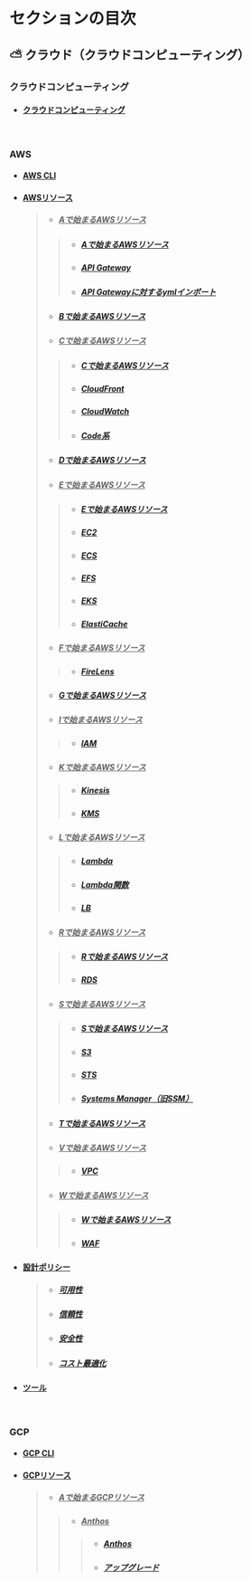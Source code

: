 # セクションの目次

## ⛅ クラウド（クラウドコンピューティング）

### クラウドコンピューティング

* #### [︎クラウドコンピューティング](https://hiroki-it.github.io/tech-notebook-mkdocs/cloud_computing/cloud_computing.html)

<br>

### AWS

* #### [︎AWS CLI](https://hiroki-it.github.io/tech-notebook-mkdocs/cloud_computing/cloud_computing_aws_cli.html)
* #### <u>AWSリソース</u>
  > * ##### <u>︎Aで始まるAWSリソース</u>
  > > * ##### [︎Aで始まるAWSリソース](https://hiroki-it.github.io/tech-notebook-mkdocs/cloud_computing/cloud_computing_aws_resource_a.html)
  > > * ##### [︎API Gateway](https://hiroki-it.github.io/tech-notebook-mkdocs/cloud_computing/cloud_computing_aws_resource_a_api_gateway.html)
  > > * ##### [︎API Gatewayに対するymlインポート](https://hiroki-it.github.io/tech-notebook-mkdocs/cloud_computing/cloud_computing_aws_resource_a_api_gateway_import.html)
  > * ##### [Bで始まるAWSリソース](https://hiroki-it.github.io/tech-notebook-mkdocs/cloud_computing/cloud_computing_aws_resource_b.html)
  > * ##### <u>︎Cで始まるAWSリソース</u>
  > > * ##### [︎Cで始まるAWSリソース](https://hiroki-it.github.io/tech-notebook-mkdocs/cloud_computing/cloud_computing_aws_resource_c.html)
  > > * ##### [CloudFront](https://hiroki-it.github.io/tech-notebook-mkdocs/cloud_computing/cloud_computing_aws_resource_c_cloudfront.html)
  > > * ##### [CloudWatch](https://hiroki-it.github.io/tech-notebook-mkdocs/cloud_computing/cloud_computing_aws_resource_c_cloudwatch.html)
  > > * ##### [Code系](https://hiroki-it.github.io/tech-notebook-mkdocs/cloud_computing/cloud_computing_aws_resource_c_code.html)
  > * ##### [Dで始まるAWSリソース︎](https://hiroki-it.github.io/tech-notebook-mkdocs/cloud_computing/cloud_computing_aws_resource_d.html)
  > * ##### <u>︎Eで始まるAWSリソース</u>
  > > * ##### [︎Eで始まるAWSリソース](https://hiroki-it.github.io/tech-notebook-mkdocs/cloud_computing/cloud_computing_aws_resource_e.html)
  > > * ##### [︎EC2](https://hiroki-it.github.io/tech-notebook-mkdocs/cloud_computing/cloud_computing_aws_resource_e_ec2.html)
  > > * ##### [︎ECS](https://hiroki-it.github.io/tech-notebook-mkdocs/cloud_computing/cloud_computing_aws_resource_e_ecs.html)
  > > * ##### [︎EFS](https://hiroki-it.github.io/tech-notebook-mkdocs/cloud_computing/cloud_computing_aws_resource_e_efs.html)
  > > * ##### [︎EKS](https://hiroki-it.github.io/tech-notebook-mkdocs/cloud_computing/cloud_computing_aws_resource_e_eks.html)
  > > * ##### [︎ElastiCache](https://hiroki-it.github.io/tech-notebook-mkdocs/cloud_computing/cloud_computing_aws_resource_e_elasticache.html)
  > * ##### <u>︎Fで始まるAWSリソース</u>
  > > * ##### [FireLens](https://hiroki-it.github.io/tech-notebook-mkdocs/cloud_computing/cloud_computing_aws_resource_f_firelens.html)
  > * ##### [︎Gで始まるAWSリソース](https://hiroki-it.github.io/tech-notebook-mkdocs/cloud_computing/cloud_computing_aws_resource_g.html)
  > * ##### ︎<u>Iで始まるAWSリソース</u>
  > > * ##### [IAM](https://hiroki-it.github.io/tech-notebook-mkdocs/cloud_computing/cloud_computing_aws_resource_i_iam.html)
  > * ##### <u>︎Kで始まるAWSリソース</u>
  > > * ##### [Kinesis](https://hiroki-it.github.io/tech-notebook-mkdocs/cloud_computing/cloud_computing_aws_resource_k_kinesis.html)
  > > * ##### [KMS](https://hiroki-it.github.io/tech-notebook-mkdocs/cloud_computing/cloud_computing_aws_resource_k_kms.html)
  > * ##### <u>︎Lで始まるAWSリソース</u>
  > > * ##### [︎Lambda](https://hiroki-it.github.io/tech-notebook-mkdocs/cloud_computing/cloud_computing_aws_resource_l_lambda.html)
  > > * ##### [︎Lambda関数](https://hiroki-it.github.io/tech-notebook-mkdocs/cloud_computing/cloud_computing_aws_resource_l_lambda_function.html)
  > > * ##### [LB](https://hiroki-it.github.io/tech-notebook-mkdocs/cloud_computing/cloud_computing_aws_resource_l_lb.html)
  > * ##### <u>︎Rで始まるAWSリソース</u>
  > > * ##### [︎Rで始まるAWSリソース](https://hiroki-it.github.io/tech-notebook-mkdocs/cloud_computing/cloud_computing_aws_resource_r.html)
  > > * ##### [RDS](https://hiroki-it.github.io/tech-notebook-mkdocs/cloud_computing/cloud_computing_aws_resource_r_rds.html)
  > * ##### <u>︎Sで始まるAWSリソース</u>
  > > * ##### [︎Sで始まるAWSリソース](https://hiroki-it.github.io/tech-notebook-mkdocs/cloud_computing/cloud_computing_aws_resource_s.html)
  > > * ##### [S3](https://hiroki-it.github.io/tech-notebook-mkdocs/cloud_computing/cloud_computing_aws_resource_s_s3.html)
  > > * ##### [STS](https://hiroki-it.github.io/tech-notebook-mkdocs/cloud_computing/cloud_computing_aws_resource_s_sts.html)
  > > * ##### [Systems Manager（旧SSM）](https://hiroki-it.github.io/tech-notebook-mkdocs/cloud_computing/cloud_computing_aws_resource_s_systems_manager.html)
  > * ##### [︎Tで始まるAWSリソース](https://hiroki-it.github.io/tech-notebook-mkdocs/cloud_computing/cloud_computing_aws_resource_t.html)
  > * ##### <u>︎Vで始まるAWSリソース</u>
  > > * ##### [VPC](https://hiroki-it.github.io/tech-notebook-mkdocs/cloud_computing/cloud_computing_aws_resource_v_vpc.html)
  > * ##### <u>︎Wで始まるAWSリソース</u>
  > > * ##### [︎Wで始まるAWSリソース](https://hiroki-it.github.io/tech-notebook-mkdocs/cloud_computing/cloud_computing_aws_resource_w.html)
  > > * ##### [WAF](https://hiroki-it.github.io/tech-notebook-mkdocs/cloud_computing/cloud_computing_aws_resource_w_waf.html)
* #### <u>設計ポリシー</u>
  > * ##### [︎可用性](https://hiroki-it.github.io/tech-notebook-mkdocs/cloud_computing/cloud_computing_aws_policy_availability.html)
  > * ##### [︎信頼性](https://hiroki-it.github.io/tech-notebook-mkdocs/cloud_computing/cloud_computing_aws_policy_reliability.html)
  > * ##### [︎安全性](https://hiroki-it.github.io/tech-notebook-mkdocs/cloud_computing/cloud_computing_aws_policy_security.html)
  > * ##### [︎コスト最適化](https://hiroki-it.github.io/tech-notebook-mkdocs/cloud_computing/cloud_computing_aws_policy_cost_optimization.html)
* #### [︎ツール](https://hiroki-it.github.io/tech-notebook-mkdocs/cloud_computing/cloud_computing_aws_tools.html)

<br>

### GCP

* #### [︎GCP CLI](https://hiroki-it.github.io/tech-notebook-mkdocs/cloud_computing/cloud_computing_gcp_cli.html)
* #### <u>GCPリソース</u>
  > * ##### <u>︎Aで始まるGCPリソース</u>
  > > * ##### <u>Anthos</u>
  > > > * ##### [︎Anthos](https://hiroki-it.github.io/tech-notebook-mkdocs/cloud_computing/cloud_computing_gcp_resource_a_anthos.html)
  > > > * ##### [︎アップグレード](https://hiroki-it.github.io/tech-notebook-mkdocs/cloud_computing/cloud_computing_gcp_resource_a_anthos_upgrade.html)

<br>
